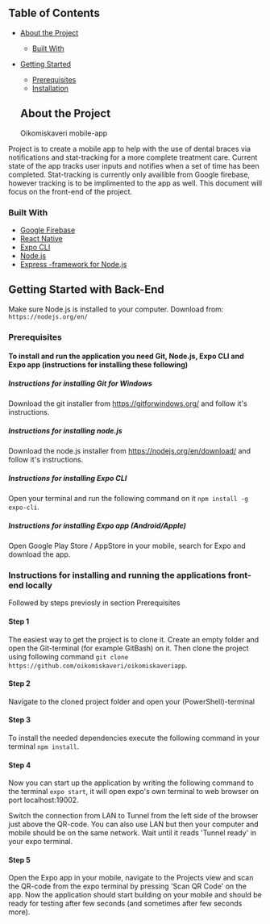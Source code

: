 <!-- TABLE OF CONTENTS -->
## Table of Contents

* [About the Project](#about-the-project)
  * [Built With](#built-with)
* [Getting Started](#getting-started)
  * [Prerequisites](#prerequisites)
  * [Installation](#installation)
  
  <!-- ABOUT THE PROJECT -->
  ## About the Project
  Oikomiskaveri mobile-app
  
Project is to create a mobile app to help with the use of dental braces via notifications and stat-tracking for a more complete treatment care. Current state of the app tracks user inputs and notifies when a set of time has been completed. Stat-tracking is currently only availible from Google firebase, however tracking is to be implimented to the app as well. This document will focus on the front-end of the project.
  
  <!-- Build With -->
### Built With
* [Google Firebase](https://firebase.google.com/)
* [React Native](https://reactnative.dev/)
* [Expo CLI](https://expo.io/)
* [Node.js](https://nodejs.org/en/)
* [Express -framework for Node.js](https://expressjs.com/)

<!-- GETTING STARTED -->
## Getting Started with Back-End

Make sure Node.js is installed to your computer. Download from: `https://nodejs.org/en/`

### Prerequisites

#### To install and run the application you need Git, Node.js, Expo CLI and Expo app (instructions for installing these following)

##### Instructions for installing Git for Windows
Download the git installer from https://gitforwindows.org/ and follow it's instructions.

##### Instructions for installing node.js
Download the node.js installer from https://nodejs.org/en/download/ and follow it's instructions.

##### Instructions for installing Expo CLI
Open your terminal and run the following command on it `npm install -g expo-cli`.

##### Instructions for installing Expo app (Android/Apple)
Open Google Play Store / AppStore in your mobile, search for Expo and download the app.

### Instructions for installing and running the applications front-end locally
Followed by steps previosly in section Prerequisites

#### Step 1
The easiest way to get the project is to clone it. Create an empty folder and open the Git-terminal (for example GitBash) on it. Then clone the project using following command `git clone https://github.com/oikomiskaveri/oikomiskaveriapp`.

#### Step 2
Navigate to the cloned project folder and open your (PowerShell)-terminal

#### Step 3
To install the needed dependencies execute the following command in your terminal `npm install`.

#### Step 4
Now you can start up the application by writing the following command to the terminal `expo start`, it will open expo's own terminal to web browser on port localhost:19002.

Switch the connection from LAN to Tunnel from the left side of the browser just above the QR-code. You can also use LAN but then your computer and mobile should be on the same network. Wait until it reads 'Tunnel ready' in your expo terminal.

#### Step 5
Open the Expo app in your mobile, navigate to the Projects view and scan the QR-code from the expo terminal by pressing 'Scan QR Code' on the app. Now the application should start building on your mobile and should be ready for testing after few seconds (and sometimes after few seconds more).

